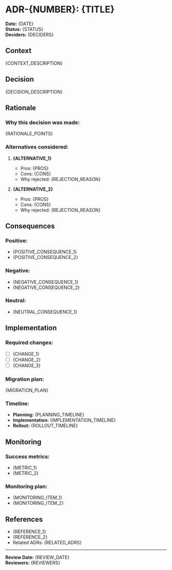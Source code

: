 # ADR-{NUMBER}: {TITLE}

**Date:** {DATE}  
**Status:** {STATUS} <!-- Proposed, Accepted, Superseded, Deprecated -->  
**Deciders:** {DECIDERS}  

## Context

{CONTEXT_DESCRIPTION}

## Decision

{DECISION_DESCRIPTION}

## Rationale

### Why this decision was made:

{RATIONALE_POINTS}

### Alternatives considered:

1. **{ALTERNATIVE_1}**
   - Pros: {PROS}
   - Cons: {CONS}
   - Why rejected: {REJECTION_REASON}

2. **{ALTERNATIVE_2}**
   - Pros: {PROS}
   - Cons: {CONS}
   - Why rejected: {REJECTION_REASON}

## Consequences

### Positive:
- {POSITIVE_CONSEQUENCE_1}
- {POSITIVE_CONSEQUENCE_2}

### Negative:
- {NEGATIVE_CONSEQUENCE_1}
- {NEGATIVE_CONSEQUENCE_2}

### Neutral:
- {NEUTRAL_CONSEQUENCE_1}

## Implementation

### Required changes:
- [ ] {CHANGE_1}
- [ ] {CHANGE_2}
- [ ] {CHANGE_3}

### Migration plan:
{MIGRATION_PLAN}

### Timeline:
- **Planning:** {PLANNING_TIMELINE}
- **Implementation:** {IMPLEMENTATION_TIMELINE}
- **Rollout:** {ROLLOUT_TIMELINE}

## Monitoring

### Success metrics:
- {METRIC_1}
- {METRIC_2}

### Monitoring plan:
- {MONITORING_ITEM_1}
- {MONITORING_ITEM_2}

## References

- {REFERENCE_1}
- {REFERENCE_2}
- Related ADRs: {RELATED_ADRS}

---

**Review Date:** {REVIEW_DATE}  
**Reviewers:** {REVIEWERS}